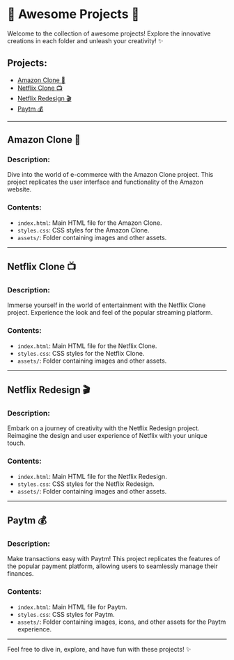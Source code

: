 # 🌟 Awesome Projects 🚀

Welcome to the collection of awesome projects! Explore the innovative creations in each folder and unleash your creativity! ✨

## Projects:

- [Amazon Clone 🛒](#amazon-clone)
- [Netflix Clone 📺](#netflix-clone)
- [Netflix Redesign 🎬](#netflix-redesign)
- [Paytm 💰](#paytm)

---

## Amazon Clone 🛒

### Description:
Dive into the world of e-commerce with the Amazon Clone project. This project replicates the user interface and functionality of the Amazon website.

### Contents:
- `index.html`: Main HTML file for the Amazon Clone.
- `styles.css`: CSS styles for the Amazon Clone.
- `assets/`: Folder containing images and other assets.

---

## Netflix Clone 📺

### Description:
Immerse yourself in the world of entertainment with the Netflix Clone project. Experience the look and feel of the popular streaming platform.

### Contents:
- `index.html`: Main HTML file for the Netflix Clone.
- `styles.css`: CSS styles for the Netflix Clone.
- `assets/`: Folder containing images and other assets.

---

## Netflix Redesign 🎬

### Description:
Embark on a journey of creativity with the Netflix Redesign project. Reimagine the design and user experience of Netflix with your unique touch.

### Contents:
- `index.html`: Main HTML file for the Netflix Redesign.
- `styles.css`: CSS styles for the Netflix Redesign.
- `assets/`: Folder containing images and other assets.

---

## Paytm 💰

### Description:
Make transactions easy with Paytm! This project replicates the features of the popular payment platform, allowing users to seamlessly manage their finances.

### Contents:
- `index.html`: Main HTML file for Paytm.
- `styles.css`: CSS styles for Paytm.
- `assets/`: Folder containing images, icons, and other assets for the Paytm experience.

---
Feel free to dive in, explore, and have fun with these projects! ✨
